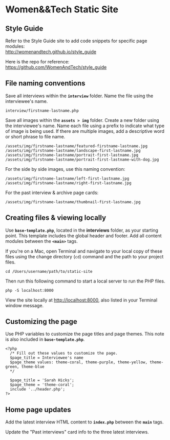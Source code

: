 # Women&&Tech Static Site

## Style Guide
Refer to the Style Guide site to add code snippets for specific page modules:  
<http://womenandtech.github.io/style_guide>  

Here is the repo for reference:  
<https://github.com/WomenAndTech/style_guide>


## File naming conventions

Save all interviews within the **`interview`** folder. Name the file using the interviewee's name.

```
interview/firstname-lastname.php
```

Save all images within the **`assets > img`** folder. Create a new folder using the interviewee's name. Name each file using a prefix to indicate what type of image is being used. If there are multiple images, add a descriptive word or short phrase to file name.

```
/assets/img/firstname-lastname/featured-firstname-lastname.jpg
/assets/img/firstname-lastname/landscape-first-lastname.jpg
/assets/img/firstname-lastname/portrait-first-lastname.jpg
/assets/img/firstname-lastname/portrait-first-lastname-with-dog.jpg
```

For the side by side images, use this naming convention:  

```
/assets/img/firstname-lastname/left-first-lastname.jpg
/assets/img/firstname-lastname/right-first-lastname.jpg
```

For the past interview & archive page cards:
```
/assets/img/firstname-lastname/thumbnail-first-lastname.jpg
```

## Creating files & viewing locally

Use **`base-template.php`**, located in the **interviews** folder, as your starting point. This template includes the global header and footer. Add all content modules between the **`<main>`** tags.

If you're on a Mac, open Terminal and navigate to your local copy of these files using the change directory (`cd`) command and the path to your project files.

```
cd /Users/username/path/to/static-site
```

Then run this following command to start a local server to run the PHP files.

```
php -S localhost:8000
```

View the site locally at <http://localhost:8000>, also listed in your Terminal window message.

## Customizing the page
Use PHP variables to customize the page titles and page themes. This note is also included in **`base-template.php`**.

```
<?php 
  /* Fill out these values to customize the page.
  $page_title = Interviewee's name
  $page_theme values: theme-coral, theme-purple, theme-yellow, theme-green, theme-blue
  */
  
  $page_title = 'Sarah Hicks';  
  $page_theme = 'theme-coral';
  include '../header.php'; 
?>
``` 

## Home page updates

Add the latest interview HTML content to **`index.php`** between the **`main`** tags.  

Update the "Past interviews" card info to the three latest interviews.

